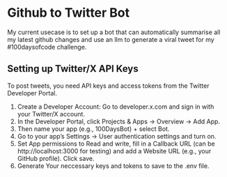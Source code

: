 # Github to Twitter Bot

My current usecase is to set up a bot that can automatically summarise all my latest github changes and use an llm to generate a viral tweet for my #100daysofcode challenge.

## Setting up Twitter/X API Keys

To post tweets, you need API keys and access tokens from the Twitter Developer Portal.

1. Create a Developer Account: Go to developer.x.com and sign in with your Twitter/X account.
2. In the Developer Portal, click Projects & Apps → Overview → Add App.
3. Then name your app (e.g., 100DaysBot) + select Bot.
4. Go to your app’s Settings → User authentication settings and turn on.
5. Set App permissions to Read and write, fill in a Callback URL (can be http://localhost:3000 for testing) and add a Website URL (e.g., your GitHub profile). Click save.
6. Generate Your neccessary keys and tokens to save to the .env file.
